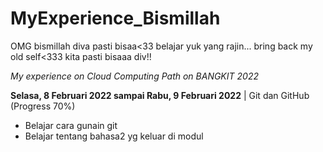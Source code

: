 # MyExperience_Bismillah
OMG bismillah diva pasti bisaa&lt;33 belajar yuk yang rajin... bring back my old self&lt;333 kita pasti bisaaa div!!

*My experience on Cloud Computing Path on BANGKIT 2022*


**Selasa, 8 Februari 2022 sampai Rabu, 9 Februari 2022** | Git dan GitHub (Progress 70%)
- Belajar cara gunain git
- Belajar tentang bahasa2 yg keluar di modul

